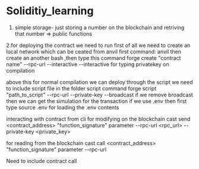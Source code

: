 # Soliditiy_learning
1. simple storage- just storing a number on the blockchain and retriving that number => public functions

2.for deploying the contract we need to run
first of all we need to create an local network which can be ceated from anvil
first command:
anvil
then create an another bash ,then type this command
forge create "contract name" --rpc-url <url> --interactive
--interactive for typing privatekey on compilation


above this for normal compilation
we can deploy through the script
we need to include script file in the folder script
command 
forge script "path_to_script" --rpc-url <url> --private-key <key> --broadcast
if we remove broadcast then we can get the simulation for the transaction
if we use .env
then first type
source .env
for loading the .env contents

interacting with contract from cli
for modifying on the blockchain
cast send <contract_address> "function_signature" parameter --rpc-url <rpc_url> --private-key <private_key>

for reading from the blockchain
cast call <contract_address> "function_signature" parameter --rpc-url <rpc-url>

Need to include contract call